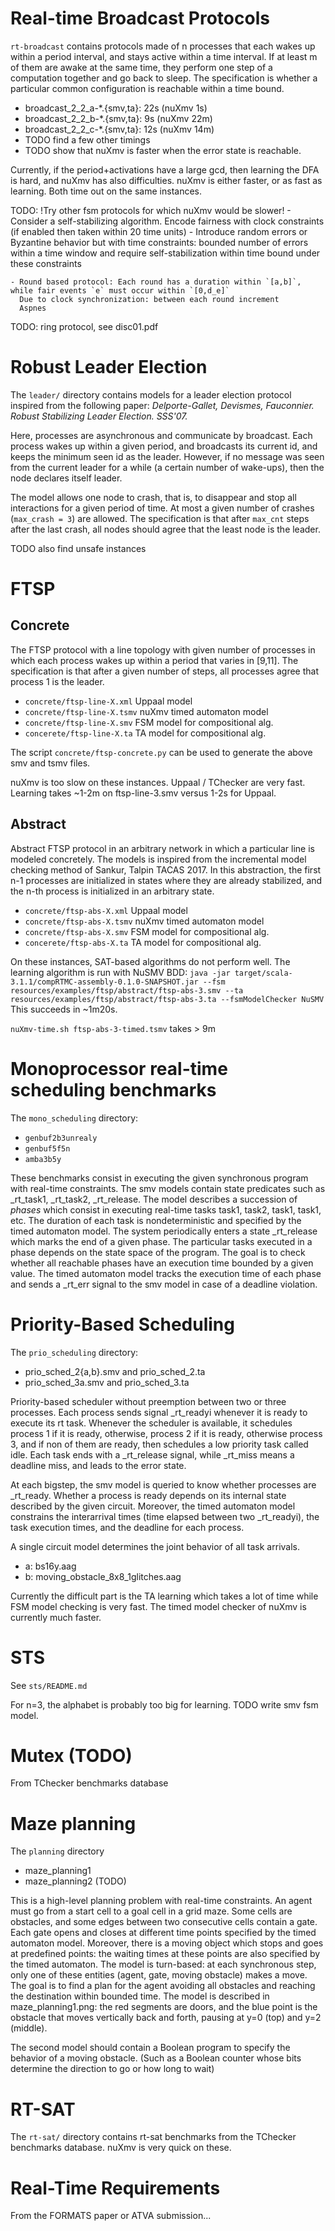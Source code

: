 # Real-time Broadcast Protocols
`rt-broadcast` contains protocols made of n processes that each wakes up within a period interval,
and stays active within a time interval. If at least m of them are awake at the same time, they perform
one step of a computation together and go back to sleep. The specification is whether a particular common
configuration is reachable within a time bound.

- broadcast_2_2_a-*.{smv,ta}: 22s (nuXmv 1s)
- broadcast_2_2_b-*.{smv,ta}: 9s (nuXmv 22m)
- broadcast_2_2_c-*.{smv,ta}: 12s (nuXmv 14m)
- TODO find a few other timings
- TODO show that nuXmv is faster when the error state is reachable.

Currently, if the period+activations have a large gcd, then learning the DFA is hard, and nuXmv has also difficulties.
nuXmv is either faster, or as fast as learning. Both time out on the same instances.
 
TODO: !Try other fsm protocols for which nuXmv would be slower!
    - Consider a self-stabilizing algorithm. Encode fairness with clock constraints (if enabled then taken within 20 time units)
    - Introduce random errors or Byzantine behavior but with time constraints: bounded number of errors within a time window
      and require self-stabilization within time bound under these constraints
    
    - Round based protocol: Each round has a duration within `[a,b]`, while fair events `e` must occur within `[0,d_e]`
      Due to clock synchronization: between each round increment
      Aspnes

TODO: ring protocol, see disc01.pdf
    
# Robust Leader Election
The `leader/`  directory contains models for a leader election protocol inspired from the following paper:
_Delporte-Gallet, Devismes, Fauconnier. Robust Stabilizing Leader Election. SSS'07._

Here, processes are asynchronous and communicate by broadcast. Each process wakes up within a given period,
and broadcasts its current id, and keeps the minimum seen id as the leader. However, if no message was seen
from the current leader for a while (a certain number of wake-ups), then the node declares itself leader.

The model allows one node to crash, that is, to disappear and stop all interactions for a given period of time.
At most a given number of crashes (`max_crash = 3`) are allowed. The specification is that after `max_cnt` steps
after the last crash, all nodes should agree that the least node is the leader.

TODO also find unsafe instances

# FTSP
## Concrete
The FTSP protocol with a line topology with given number of processes
in which each process wakes up within a period that varies in [9,11].
The specification is that after a given number of steps, all processes agree that process 1 is the leader.

- `concrete/ftsp-line-X.xml` Uppaal model
- `concrete/ftsp-line-X.tsmv` nuXmv timed automaton model
- `concrete/ftsp-line-X.smv` FSM model for compositional alg.
- `concerete/ftsp-line-X.ta` TA model for compositional alg.
  
The script `concrete/ftsp-concrete.py` can be used to generate the above smv and tsmv files.

nuXmv is too slow on these instances.
Uppaal / TChecker are very fast.
Learning takes ~1-2m on ftsp-line-3.smv versus 1-2s for Uppaal.

## Abstract
Abstract FTSP protocol in an arbitrary network in which a particular line is modeled concretely.
The models is inspired from the incremental model checking method of Sankur, Talpin TACAS 2017.
In this abstraction, the first n-1 processes are initialized in states where they 
are already stabilized, and the n-th process is initialized in an arbitrary state.

- `concrete/ftsp-abs-X.xml` Uppaal model
- `concrete/ftsp-abs-X.tsmv` nuXmv timed automaton model
- `concrete/ftsp-abs-X.smv` FSM model for compositional alg.
- `concerete/ftsp-abs-X.ta` TA model for compositional alg.

On these instances, SAT-based algorithms do not perform well. The learning algorithm is run with NuSMV BDD:
`java -jar target/scala-3.1.1/compRTMC-assembly-0.1.0-SNAPSHOT.jar --fsm resources/examples/ftsp/abstract/ftsp-abs-3.smv --ta resources/examples/ftsp/abstract/ftsp-abs-3.ta --fsmModelChecker NuSMV`
This succeeds in ~1m20s.

`nuXmv-time.sh ftsp-abs-3-timed.tsmv` takes > 9m

# Monoprocessor real-time scheduling benchmarks
The `mono_scheduling` directory:
- `genbuf2b3unrealy`
- `genbuf5f5n`
- `amba3b5y`

These benchmarks consist in executing the given synchronous program with real-time constraints.
The smv models contain state predicates such as _rt_task1, _rt_task2, _rt_release. 
The model describes a succession of _phases_ which consist in executing real-time tasks task1, task2, task1, task1, etc. 
The duration of each task is nondeterministic and specified by the timed automaton model.
The system periodically enters a state _rt_release which marks the end of a given phase.
The particular tasks executed in a phase depends on the state space of the program.
The goal is to check whether all reachable phases have an execution time bounded by a given value.
The timed automaton model tracks the execution time of each phase and sends a _rt_err signal to the smv model in case of a deadline violation.

# Priority-Based Scheduling
The `prio_scheduling` directory:
- prio_sched_2{a,b}.smv and prio_sched_2.ta
- prio_sched_3a.smv and prio_sched_3.ta

Priority-based scheduler without preemption between two or three processes.
Each process sends signal _rt_readyi whenever it is ready to execute its rt task.
Whenever the scheduler is available, it schedules process 1 if it is ready,
otherwise, process 2 if it is ready, otherwise process 3, and if non of them are ready,
then schedules a low priority task called idle.
Each task ends with a _rt_release signal, while _rt_miss means a deadline miss, and leads to the error state.

At each bigstep, the smv model is queried to know whether processes are _rt_ready.
Whether a process is ready depends on its internal state described by the given circuit.
Moreover, the timed automaton model constrains the interarrival times (time elapsed between two _rt_readyi),
the task execution times, and the deadline for each process.

A single circuit model determines the joint behavior of all task arrivals.
- a: bs16y.aag
- b: moving_obstacle_8x8_1glitches.aag

Currently the difficult part is the TA learning which takes a lot of time while FSM model checking is very fast.
The timed model checker of nuXmv is currently much faster.

# STS
See `sts/README.md`

For n=3, the alphabet is probably too big for learning.
TODO write smv fsm model.

# Mutex (TODO)
From TChecker benchmarks database

# Maze planning
The `planning` directory
- maze_planning1
- maze_planning2 (TODO)

This is a high-level planning problem with real-time constraints.
An agent must go from a start cell to a goal cell in a grid maze. Some cells are obstacles,
and some edges between two consecutive cells contain a gate. Each gate opens and closes
at different time points specified by the timed automaton model.
Moreover, there is a moving object which stops and goes at predefined points:
the waiting times at these points are also specified by the timed automaton.
The model is turn-based: at each synchronous step, only one of these entities (agent, gate, moving obstacle)
makes a move.
The goal is to find a plan for the agent avoiding all obstacles and reaching the destination within bounded time.
The model is described in maze_planning1.png: the red segments are doors, and the blue point is the obstacle that moves
vertically back and forth, pausing at y=0 (top) and y=2 (middle).

The second model should contain a Boolean program to specify the behavior of a moving obstacle.
(Such as a Boolean counter whose bits determine the direction to go or how long to wait)

# RT-SAT
The `rt-sat/` directory contains rt-sat benchmarks from the TChecker benchmarks database.
nuXmv is very quick on these.

# Real-Time Requirements
From the FORMATS paper or ATVA submission...
